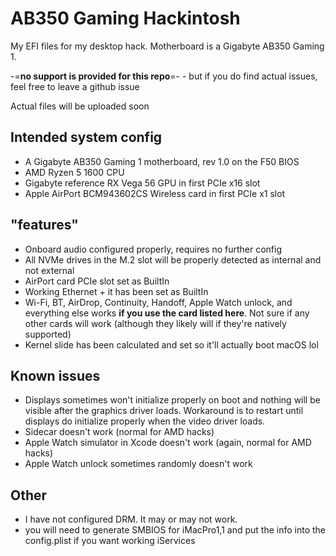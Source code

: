# AB350 Gaming Hackintosh
My EFI files for my desktop hack. Motherboard is a Gigabyte AB350 Gaming 1.

-=**no support is provided for this repo**=- - but if you do find actual issues, feel free to leave a github issue

Actual files will be uploaded soon

## Intended system config
- A Gigabyte AB350 Gaming 1 motherboard, rev 1.0 on the F50 BIOS
- AMD Ryzen 5 1600 CPU
- Gigabyte reference RX Vega 56 GPU in first PCIe x16 slot
- Apple AirPort BCM943602CS Wireless card in first PCIe x1 slot

## "features"
- Onboard audio configured properly, requires no further config
- All NVMe drives in the M.2 slot will be properly detected as internal and not external 
- AirPort card PCIe slot set as BuiltIn
- Working Ethernet + it has been set as BuiltIn
- Wi-Fi, BT, AirDrop, Continuity, Handoff, Apple Watch unlock, and everything else works **if you use the card listed here**. Not sure if any other cards will work (although they likely will if they're natively supported)
- Kernel slide has been calculated and set so it'll actually boot macOS lol

## Known issues
- Displays sometimes won't initialize properly on boot and nothing will be visible after the graphics driver loads. Workaround is to restart until displays do initialize properly when the video driver loads.
- Sidecar doesn't work (normal for AMD hacks)
- Apple Watch simulator in Xcode doesn't work (again, normal for AMD hacks)
- Apple Watch unlock sometimes randomly doesn't work 

## Other
- I have not configured DRM. It may or may not work.
- you will need to generate SMBIOS for iMacPro1,1 and put the info into the config.plist if you want working iServices
